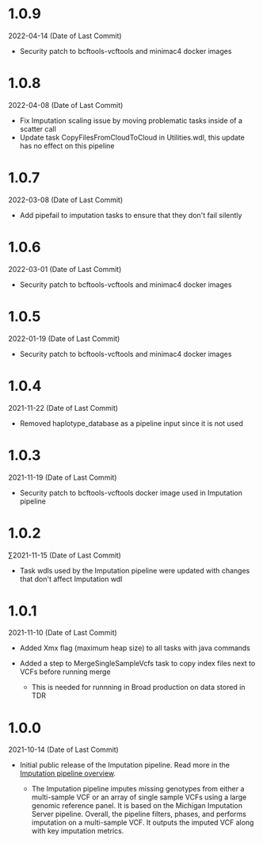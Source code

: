 # 1.0.9
2022-04-14 (Date of Last Commit)

* Security patch to bcftools-vcftools and minimac4 docker images

# 1.0.8
2022-04-08 (Date of Last Commit)

* Fix Imputation scaling issue by moving problematic tasks inside of a scatter call
* Update task CopyFilesFromCloudToCloud in Utilities.wdl, this update has no effect on this pipeline

# 1.0.7
2022-03-08 (Date of Last Commit)

* Add pipefail to imputation tasks to ensure that they don't fail silently

# 1.0.6
2022-03-01 (Date of Last Commit)

* Security patch to bcftools-vcftools and minimac4 docker images

# 1.0.5
2022-01-19 (Date of Last Commit)

* Security patch to bcftools-vcftools and minimac4 docker images

# 1.0.4
2021-11-22 (Date of Last Commit)

* Removed haplotype_database as a pipeline input since it is not used

# 1.0.3
2021-11-19 (Date of Last Commit)

* Security patch to bcftools-vcftools docker image used in Imputation pipeline
# 1.0.2
∑2021-11-15 (Date of Last Commit)

* Task wdls used by the Imputation pipeline were updated with changes that don't affect Imputation wdl

# 1.0.1
2021-11-10 (Date of Last Commit)
* Added Xmx flag (maximum heap size) to all tasks with java commands
* Added a step to MergeSingleSampleVcfs task to copy index files next to VCFs before running merge

    * This is needed for runnning in Broad production on data stored in TDR


# 1.0.0
2021-10-14 (Date of Last Commit)

* Initial public release of the Imputation pipeline. Read more in the [Imputation pipeline overview](https://broadinstitute.github.io/warp/docs/Pipelines/Imputation_Pipeline/README).

  * The Imputation pipeline imputes missing genotypes from either a multi-sample VCF or an array of single sample VCFs using a large genomic reference panel. It is based on the Michigan Imputation Server pipeline. Overall, the pipeline filters, phases, and performs imputation on a multi-sample VCF. It outputs the imputed VCF along with key imputation metrics.
